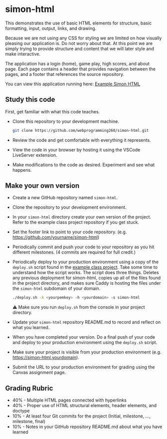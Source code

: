 # simon-html

This demonstrates the use of basic HTML elements for structure, basic formatting, input, output, links, and drawing.

Because we are not using any CSS for styling we are limited on how visually pleasing our application is. Do not worry about that. At this point we are simply trying to provide structure and content that we will later style and make interactive.

The application has a login (home), game play, high scores, and about page. Each page contains a header that provides navigation between the pages, and a footer that references the source repository.

You can view this application running here: [Example Simon HTML](https://simon-html.cs260.click)

## Study this code

First, get familiar with what this code teaches.

- Clone this repository to your development machine.

  ```sh
  git clone https://github.com/webprogramming260/simon-html.git
  ```

- Review the code and get comfortable with everything it represents.
- View the code in your browser by hosting it using the VSCode LiveServer extension.
- Make modifications to the code as desired. Experiment and see what happens.

## Make your own version

- Create a new GitHub repository named `simon-html`.
- Clone the repository to your development environment.
- In your `simon-html` directory create your own version of the project. Refer to the example class project repository if you get stuck.
- Set the footer link to point to your code repository. (e.g. https://github.com/yourname/simon-html)
- Periodically commit and push your code to your repository as you hit different milestones. (4 commits are required for full credit.)
- Periodically deploy to your production environment using a copy of the `deploy.sh` script found in the [example class project](https://github.com/webprogramming260/simon-html/blob/main/deploy.sh). Take some time to understand how the script works. The script does three things. Deletes any previous deployment for simon-html, copies up all of the files found in the project directory, and makes sure Caddy is hosting the files under the `simon-html` subdomain of your domain.

  ```sh
  ./deploy.sh -k <yourpemkey> -h <yourdomain> -s simon-html
  ```

  ⚠ Make sure you run `deploy.sh` from the console in your project directory.

- Update your `simon-html` repository README.md to record and reflect on what you learned.
- When you have completed your version. Do a final push of your code and deploy to your production environment using the `deploy.sh` script.
- Make sure your project is visible from your production environment (e.g. https://simon-html.yourdomain).
- Submit the URL to your production environment for grading using the Canvas assignment page.

## Grading Rubric

- 40% - Multiple HTML pages connected with hyperlinks
- 40% - Proper use of HTML structural elements, header elements, and doctype
- 10% - At least four Git commits for the project (Initial, milestone, ..., milestone, final)
- 10% - Notes in your GitHub repository README.md about what you have learned

